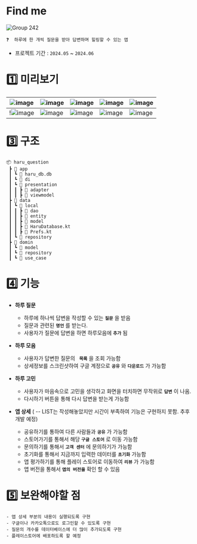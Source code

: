 # Find me 

![Group 242](https://user-images.githubusercontent.com/94586184/230772869-10666a35-d9cd-4246-9a09-58aa45499138.png)
```
❓  하루에 한 개씩 질문을 받아 답변하며 힐링할 수 있는 앱
```
- 프로젝트 기간 : `2024.05` ~ `2024.06`


# :one: 미리보기

| ![image](https://github.com/yena101/myblog/assets/130446733/5b4eaed5-3537-4f9a-8747-9446e3341610) |![image](https://github.com/yena101/myblog/assets/130446733/b94c0e33-96d7-4d4f-a171-4bb7b4fef59e) | ![image](https://github.com/yena101/myblog/assets/130446733/2c654275-8ae2-4c3b-b3e6-dc83cec56842) |![image](https://github.com/yena101/myblog/assets/130446733/7122bcfd-250a-4488-9196-018827921954) | ![image](https://github.com/yena101/myblog/assets/130446733/97747c85-89ac-4d59-9dad-af3e6a9e137f) 
|-|-|-|-|-|
| !![image](https://github.com/yena101/myblog/assets/130446733/7063076b-a6d9-473b-940b-3b5a9db258ec) | ![image](https://github.com/yena101/myblog/assets/130446733/9ede85dd-bab3-4fad-8644-f5278b817c50) | ![image](https://github.com/yena101/myblog/assets/130446733/9f7603d7-7bc5-49fb-9c54-8ce13b321782) | ![image](https://github.com/yena101/myblog/assets/130446733/40fa8be5-1f81-4e1a-a749-0381aad776d7) | ![image](https://github.com/yena101/myblog/assets/130446733/a69bc940-f963-428c-8c96-fa7f32ed5027) | ![image](https://github.com/yena101/myblog/assets/130446733/c0474818-5489-4c00-9bc6-30ed3bcf0084) | ![image](https://github.com/yena101/myblog/assets/130446733/5f4d5d42-d85b-4a23-b137-93c45fac0049) | ![image](https://github.com/yena101/myblog/assets/130446733/f12fe057-b3a7-41dc-a4ea-03bb92778b9a) | ![image](https://github.com/yena101/myblog/assets/130446733/e36f5656-5a3c-4a34-a1b7-30482bbb86c2) | ![image](https://github.com/yena101/myblog/assets/130446733/cbb215b2-b223-44b1-8490-548f44fea290) | ![image](https://github.com/yena101/myblog/assets/130446733/8f6d15bb-eadf-4afa-887d-b2e63b17e88b) | ![image](https://github.com/yena101/myblog/assets/130446733/90ea556f-23e2-482a-a799-eebfb3ebbbf9) | ![image](https://github.com/yena101/myblog/assets/130446733/a981cf2b-9f6b-4836-8f0f-7338116da3c4) | ![image](https://github.com/yena101/myblog/assets/130446733/15478df6-3651-453d-8dbf-842e1bb396b6) |






















# :three: 구조
```
📦 haru_question
 ┣ 📂 app
 ┃ ┗ 📜 haru_db.db
 ┃ ┗ 📂 di
 ┃ ┗ 📂 presentation
 ┃ ┃ ┣ 📂 adapter
 ┃ ┃ ┣ 📂 viewmodel
 ┣ 📂 data
 ┃ ┗ 📂 local
 ┃ ┃ ┣ 📂 dao
 ┃ ┃ ┣ 📂 entity
 ┃ ┃ ┣ 📂 model
 ┃ ┃ ┣ 📜 HaruDatabase.kt
 ┃ ┃ ┣ 📜 Prefs.kt
 ┃ ┗ 📂 repository
 ┣ 📂 domin
 ┃ ┗ 📂 model
 ┃ ┗ 📂 repository
 ┃ ┗ 📂 use_case
```
# :four: 기능
- **하루 질문**
    - 하루에 하나씩 답변을 작성할 수 있는 **```질문```** 을 받음
    - 질문과 관련된 **```명언```** 를 받는다.
    - 사용자가 질문에 답변을 하면 하루모음에 **```추가```** 됨
      
- **하루 모음**
    - 사용자가 답변한 질문의 **``` 목록```** 을 조회 가능함
    - 상세정보를 스크린샷하여 구글 계정으로 **```공유```** 와 **```다운로드```** 가 가능함
      
- **하루 고민**
    - 사용자가 마음속으로 고민을 생각하고 화면을 터치하면 무작위로 **```답변```** 이 나옴.
    - 다시하기 버튼을 통해 다시 답변을 받는게 가능함
      
- **앱 상세** ( -- LIST는 작성해놓았지만 시간이 부족하여 기능은 구현하지 못함. 추후 개발 예정)
   
    - 공유하기를 통하여 다른 사람들과 **```공유```** 가 가능함
    - 스토어가기를 통해서 해당 **```구글 스토어```** 로 이동 가능함
    - 문의하기를 통해서 **```고객 센터```** 에 문의하기가 가능함
    - 초기화를 통해서 지금까지 입력한 데이터를 **```초기화```** 가능함
    - 앱 평가하기를 통해 플레이 스토어로 이동하여 **```리뷰```** 가 가능함
    - 앱 버전을 통해서  **```앱의 버전을```** 확인 할 수 있음
      
    
# :five:  보완해야할 점

 
    - 앱 상세 부분의 내용이 실행되도록 구현
    - 구글이나 카카오톡으로도 로그인할 수 있도록 구현
    - 질문의 개수를 데이터베이스에 더 많이 추가되도록 구현
    - 플레이스토어에 배포하도록 할 예정
 
